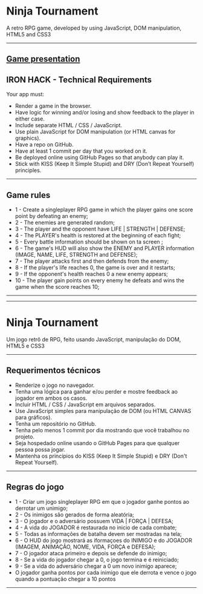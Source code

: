 # Ninja Tournament
A retro RPG game, developed by using JavaScript, DOM manipulation, HTML5 and CSS3

---
## [Game presentation](https://docs.google.com/presentation/d/1b6Du2ufyKUq_-omMlY0VtkzLpLuq7nrGYjCPKfi_--g/edit#slide=id.g1278f01d838_0_281)

## IRON HACK - Technical Requirements 
Your app must:

* Render a game in the browser.
* Have logic for winning and/or losing and show feedback to the player in either case.
* Include separate HTML / CSS / JavaScript.
* Use plain JavaScript for DOM manipulation (or HTML canvas for graphics).
* Have a repo on GitHub.
* Have at least 1 commit per day that you worked on it.
* Be deployed online using GitHub Pages so that anybody can play it.
* Stick with KISS (Keep It Simple Stupid) and DRY (Don’t Repeat Yourself) principles.

---

## Game rules
* 1  - Create a singleplayer RPG game in which the player gains one score point by defeating an enemy;
* 2  - The enemies are generated random;
* 3  - The player and the opponent have LIFE | STRENGTH | DEFENSE;
* 4  - The PLAYER's health is restored at the beginning of each fight;
* 5  - Every battle information should be shown on ta screen ;
* 6  - The game's HUD will also show the ENEMY and PLAYER information (IMAGE, NAME, LIFE, STRENGTH and DEFENSE);
* 7  - The player attacks first and then defends from the enemy;
* 8  - If the player's life reaches 0, the game is over and it restarts;
* 9  - If the opponent's health reaches 0 a new enemy appears;
* 10 - The player gain points on every enemy he defeats and wins the game when the score reaches 10;

---
---

# Ninja Tournament
Um jogo retrô de RPG, feito usando JavaScript, manipulação do DOM, HTML5 e CSS3

---

## Requerimentos técnicos

* Renderize o jogo no navegador.
* Tenha uma lógica para ganhar e/ou perder e mostre feedback ao jogador em ambos os casos.
* Incluir HTML / CSS / JavaScript em arquivos separados.
* Use JavaScript simples para manipulação de DOM (ou HTML CANVAS para gráficos).
* Tenha um repositório no GitHub.
* Tenha pelo menos 1 commit por dia mostrando que você trabalhou no projeto.
* Seja hospedado online usando o GitHub Pages para que qualquer pessoa possa jogar.
* Mantenha os princípios do KISS (Keep It Simple Stupid) e DRY (Don't Repeat Yourself).

---

## Regras do jogo

* 1  - Criar um jogo singleplayer RPG em que o jogador ganhe pontos ao derrotar um unimigo;
* 2  - Os inimigos são gerados de forma aleatória;
* 3  - O jogador e o adversário possuem VIDA | FORÇA | DEFESA; 
* 4  - A vida do JOGADOR é restaurada no inicio de cada combate;
* 5  - Todas as informações de batalha devem ser mostradas na tela; 
* 6  - O HUD do jogo mostrará as iformaçoes do INIMIGO e do JOGADOR (IMAGEM, ANIMAÇÃO, NOME, VIDA, FORÇA e DEFESA);
* 7  - O jogador ataca primeiro e depois se defende do inimigo;
* 8  - Se a vida do jogador chegar a 0, o jogo termina e é reiniciado;
* 9  - Se a vida do adversário chegar a 0 um novo inimigo aparece;
* O jogador ganha pontos por cada inimigo que ele derrota e vence o jogo quando a pontuação chegar a 10 pontos


---

